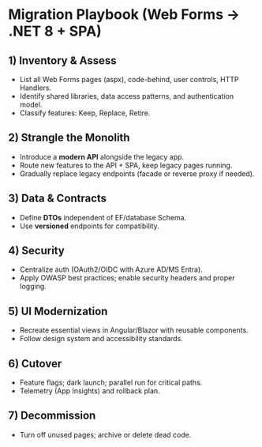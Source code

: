 # Migration Playbook (Web Forms → .NET 8 + SPA)

## 1) Inventory & Assess
- List all Web Forms pages (aspx), code-behind, user controls, HTTP Handlers.
- Identify shared libraries, data access patterns, and authentication model.
- Classify features: Keep, Replace, Retire.

## 2) Strangle the Monolith
- Introduce a **modern API** alongside the legacy app.
- Route new features to the API + SPA, keep legacy pages running.
- Gradually replace legacy endpoints (facade or reverse proxy if needed).

## 3) Data & Contracts
- Define **DTOs** independent of EF/database Schema.
- Use **versioned** endpoints for compatibility.

## 4) Security
- Centralize auth (OAuth2/OIDC with Azure AD/MS Entra).
- Apply OWASP best practices; enable security headers and proper logging.

## 5) UI Modernization
- Recreate essential views in Angular/Blazor with reusable components.
- Follow design system and accessibility standards.

## 6) Cutover
- Feature flags; dark launch; parallel run for critical paths.
- Telemetry (App Insights) and rollback plan.

## 7) Decommission
- Turn off unused pages; archive or delete dead code.
